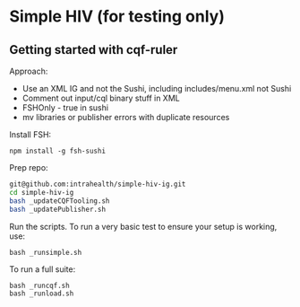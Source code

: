 # Simple HIV (for testing only)


## Getting started with cqf-ruler

Approach:
* Use an XML IG and not the Sushi, including includes/menu.xml not Sushi
* Comment out input/cql binary stuff in XML
* FSHOnly - true in sushi
* mv libraries or publisher errors with duplicate resources

Install FSH:
```
npm install -g fsh-sushi
```

Prep repo:
```sh
git@github.com:intrahealth/simple-hiv-ig.git
cd simple-hiv-ig
bash _updateCQFTooling.sh
bash _updatePublisher.sh
```

Run the scripts. To run a very basic test to ensure your setup is working, use:
```
bash _runsimple.sh
```

To run a full suite:
```
bash _runcqf.sh
bash _runload.sh
```

